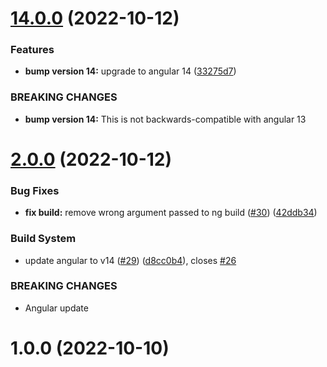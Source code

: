 # [14.0.0](https://github.com/mari8i/ngx-auth-utils/compare/v13.0.0...v14.0.0) (2022-10-12)


### Features

* **bump version 14:** upgrade to angular 14 ([33275d7](https://github.com/mari8i/ngx-auth-utils/commit/33275d7be33fdb6694de0098031db3bc304f74e0))


### BREAKING CHANGES

* **bump version 14:** This is not backwards-compatible with angular 13

# [2.0.0](https://github.com/mari8i/ngx-auth-utils/compare/v1.0.0...v2.0.0) (2022-10-12)


### Bug Fixes

* **fix build:** remove wrong argument passed to ng build ([#30](https://github.com/mari8i/ngx-auth-utils/issues/30)) ([42ddb34](https://github.com/mari8i/ngx-auth-utils/commit/42ddb343ea4b28728f0476a3cc62132f370b708b))


### Build System

* update angular to v14 ([#29](https://github.com/mari8i/ngx-auth-utils/issues/29)) ([d8cc0b4](https://github.com/mari8i/ngx-auth-utils/commit/d8cc0b43b5a939d53a637906cbde18ca4df6cdeb)), closes [#26](https://github.com/mari8i/ngx-auth-utils/issues/26)


### BREAKING CHANGES

* Angular update

# 1.0.0 (2022-10-10)
